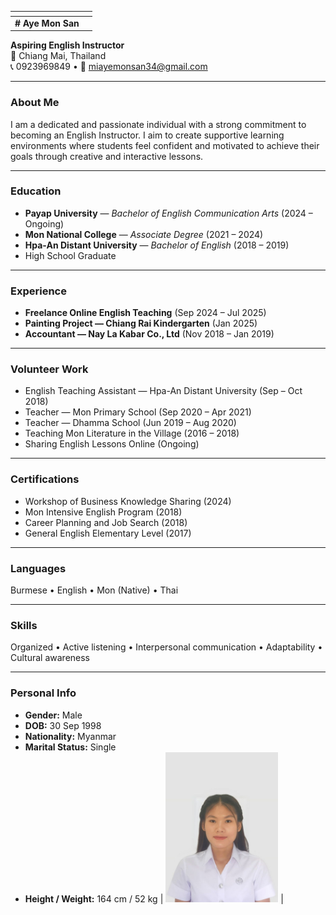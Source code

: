 <!-- README.md — Aye Mon San (photo on right) -->

| <!-- left column (content) --> | <!-- right column (photo) --> |
|---|---:|
| **# Aye Mon San**  
**Aspiring English Instructor**  
📍 Chiang Mai, Thailand  
📞 0923969849 • 📧 [miayemonsan34@gmail.com](mailto:miayemonsan34@gmail.com)

---

### About Me
I am a dedicated and passionate individual with a strong commitment to becoming an English Instructor. I aim to create supportive learning environments where students feel confident and motivated to achieve their goals through creative and interactive lessons.

---

### Education
- **Payap University** — *Bachelor of English Communication Arts* (2024 – Ongoing)  
- **Mon National College** — *Associate Degree* (2021 – 2024)  
- **Hpa-An Distant University** — *Bachelor of English* (2018 – 2019)  
- High School Graduate

---

### Experience
- **Freelance Online English Teaching** (Sep 2024 – Jul 2025)  
- **Painting Project — Chiang Rai Kindergarten** (Jan 2025)  
- **Accountant — Nay La Kabar Co., Ltd** (Nov 2018 – Jan 2019)

---

### Volunteer Work
- English Teaching Assistant — Hpa-An Distant University (Sep – Oct 2018)  
- Teacher — Mon Primary School (Sep 2020 – Apr 2021)  
- Teacher — Dhamma School (Jun 2019 – Aug 2020)  
- Teaching Mon Literature in the Village (2016 – 2018)  
- Sharing English Lessons Online (Ongoing)

---

### Certifications
- Workshop of Business Knowledge Sharing (2024)  
- Mon Intensive English Program (2018)  
- Career Planning and Job Search (2018)  
- General English Elementary Level (2017)

---

### Languages
Burmese • English • Mon (Native) • Thai

---

### Skills
Organized • Active listening • Interpersonal communication • Adaptability • Cultural awareness

---

### Personal Info
- **Gender:** Male  
- **DOB:** 30 Sep 1998  
- **Nationality:** Myanmar  
- **Marital Status:** Single  
- **Height / Weight:** 164 cm / 52 kg
| <img src="amscvphoto.jpg" alt="Aye Mon San photo" width="180" /> |
